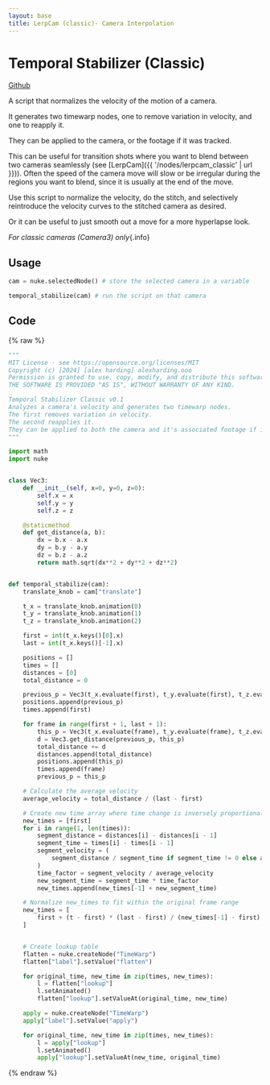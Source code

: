 ```yaml
---
layout: base
title: LerpCam (classic)- Camera Interpolation
---
```


# Temporal Stabilizer (Classic)

[Github](https://github.com/arcadeperfect/nuke_harding_python/blob/main/src/nuke_harding_python/scripts/temporal_stab_classic.py)

A script that normalizes the velocity of the motion of a camera.

It generates two timewarp nodes, one to remove variation in velocity, and one to reapply it.

They can be applied to the camera, or the footage if it was tracked.

This can be useful for transition shots where you want to blend between two cameras seamlessly (see [LerpCam]({{ '/nodes/lerpcam_classic' | url }})). Often the speed of the camera move will slow or be irregular during the regions you want to blend, since it is usually at the end of the move.

Use this script to normalize the velocity, do the stitch, and selectively reintroduce the velocity curves to the stitched camera as desired.

Or it can be useful to just smooth out a move for a more hyperlapse look.


*For classic cameras (Camera3) only*{.info}

## Usage
```python
cam = nuke.selectedNode() # store the selected camera in a variable

temporal_stabilize(cam) # run the script on that camera

```

## Code

{% raw %}
```python
"""
MIT License - see https://opensource.org/licenses/MIT
Copyright (c) [2024] [alex harding] alexharding.ooo
Permission is granted to use, copy, modify, and distribute this software and its documentation, provided that all copies include the copyright notice and this permission notice.
THE SOFTWARE IS PROVIDED "AS IS", WITHOUT WARRANTY OF ANY KIND.

Temporal Stabilizer Classic v0.1
Analyzes a camera's velocity and generates two timewarp nodes.
The first removes variation in velocity.
The second reapplies it.
They can be applied to both the camera and it's associated footage if it was tracked.
"""

import math
import nuke


class Vec3:
    def __init__(self, x=0, y=0, z=0):
        self.x = x
        self.y = y
        self.z = z

    @staticmethod
    def get_distance(a, b):
        dx = b.x - a.x
        dy = b.y - a.y
        dz = b.z - a.z
        return math.sqrt(dx**2 + dy**2 + dz**2)


def temporal_stabilize(cam):
    translate_knob = cam["translate"]

    t_x = translate_knob.animation(0)
    t_y = translate_knob.animation(1)
    t_z = translate_knob.animation(2)

    first = int(t_x.keys()[0].x)
    last = int(t_x.keys()[-1].x)

    positions = []
    times = []
    distances = [0]
    total_distance = 0

    previous_p = Vec3(t_x.evaluate(first), t_y.evaluate(first), t_z.evaluate(first))
    positions.append(previous_p)
    times.append(first)

    for frame in range(first + 1, last + 1):
        this_p = Vec3(t_x.evaluate(frame), t_y.evaluate(frame), t_z.evaluate(frame))
        d = Vec3.get_distance(previous_p, this_p)
        total_distance += d
        distances.append(total_distance)
        positions.append(this_p)
        times.append(frame)
        previous_p = this_p

    # Calculate the average velocity
    average_velocity = total_distance / (last - first)

    # Create new time array where time change is inversely proportional to velocity
    new_times = [first]
    for i in range(1, len(times)):
        segment_distance = distances[i] - distances[i - 1]
        segment_time = times[i] - times[i - 1]
        segment_velocity = (
            segment_distance / segment_time if segment_time != 0 else average_velocity
        )
        time_factor = segment_velocity / average_velocity
        new_segment_time = segment_time * time_factor
        new_times.append(new_times[-1] + new_segment_time)

    # Normalize new_times to fit within the original frame range
    new_times = [
        first + (t - first) * (last - first) / (new_times[-1] - first) for t in new_times
    ]


    # Create lookup table
    flatten = nuke.createNode("TimeWarp")
    flatten["label"].setValue("flatten")

    for original_time, new_time in zip(times, new_times):
        l = flatten["lookup"]
        l.setAnimated()
        flatten["lookup"].setValueAt(original_time, new_time)

    apply = nuke.createNode("TimeWarp")
    apply["label"].setValue("apply")

    for original_time, new_time in zip(times, new_times):
        l = apply["lookup"]
        l.setAnimated()
        apply["lookup"].setValueAt(new_time, original_time)


```
{% endraw %}